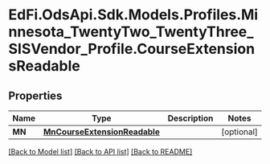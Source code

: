 # EdFi.OdsApi.Sdk.Models.Profiles.Minnesota_TwentyTwo_TwentyThree_SISVendor_Profile.CourseExtensionsReadable
## Properties

Name | Type | Description | Notes
------------ | ------------- | ------------- | -------------
**MN** | [**MnCourseExtensionReadable**](MnCourseExtensionReadable.md) |  | [optional] 

[[Back to Model list]](../README.md#documentation-for-models) [[Back to API list]](../README.md#documentation-for-api-endpoints) [[Back to README]](../README.md)


